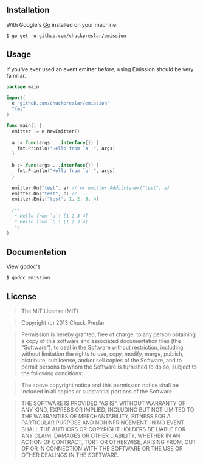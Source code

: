 ## Installation

With Google's [Go](http://www.golang.org) installed on your machine:

    $ go get -u github.com/chuckpreslar/emission

## Usage

If you've ever used an event emitter before, using Emission should be very familiar.

```go
package main

import(
  e "github.com/chuckpreslar/emission"
  "fmt"
)

func main() {
  emitter := e.NewEmitter()
  
  a := func(args ...interface{}) {
    fmt.Println("Hello from `a`!", args)
  }
  
  b := func(args ...interface{}) {
    fmt.Println("Hello from `b`!", args)
  }
  
  emitter.On("test", a) // or emitter.AddListener("test", a)
  emitter.On("test", b) //  ...
  emitter.Emit("test", 1, 2, 3, 4)
  
  /**
   * Hello from `a`! [1 2 3 4]
   * Hello from `b`! [1 2 3 4]
   */
}
```

## Documentation

View godoc's

    $ godoc emission
    
## License

> The MIT License (MIT)

> Copyright (c) 2013 Chuck Preslar

> Permission is hereby granted, free of charge, to any person obtaining a copy
> of this software and associated documentation files (the "Software"), to deal
> in the Software without restriction, including without limitation the rights
> to use, copy, modify, merge, publish, distribute, sublicense, and/or sell
> copies of the Software, and to permit persons to whom the Software is
> furnished to do so, subject to the following conditions:

> The above copyright notice and this permission notice shall be included in
> all copies or substantial portions of the Software.

> THE SOFTWARE IS PROVIDED "AS IS", WITHOUT WARRANTY OF ANY KIND, EXPRESS OR
> IMPLIED, INCLUDING BUT NOT LIMITED TO THE WARRANTIES OF MERCHANTABILITY,
> FITNESS FOR A PARTICULAR PURPOSE AND NONINFRINGEMENT. IN NO EVENT SHALL THE
> AUTHORS OR COPYRIGHT HOLDERS BE LIABLE FOR ANY CLAIM, DAMAGES OR OTHER
> LIABILITY, WHETHER IN AN ACTION OF CONTRACT, TORT OR OTHERWISE, ARISING FROM,
> OUT OF OR IN CONNECTION WITH THE SOFTWARE OR THE USE OR OTHER DEALINGS IN
> THE SOFTWARE.

